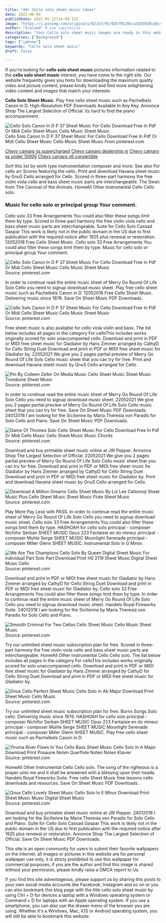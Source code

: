 ```yaml
---
title: "49+ Cello solo sheet music ideas"
date: 2021-06-04
publishDate: 2021-05-21T14:09:13Z
image: "https://i.pinimg.com/originals/02/b7/95/02b79529bca3283920cdbc43d509b8ed.gif"
author: "Ireland" # use capitalize
description: "Your Cello solo sheet music images are ready in this website. Cello solo sheet music are a topic that is being searched for and liked by netizens today. You can Find and Download the Cello solo sheet music files here. Download all free photos and vectors."
categories: ["Background"]
tags: ["iphone"]
keywords: "Cello solo sheet music"
draft: false

---
```


If you're looking for **cello solo sheet music** pictures information related to the **cello solo sheet music** interest, you have come to the right  site.  Our website frequently  gives you  hints  for downloading  the maximum  quality video and picture  content, please kindly hunt and find more enlightening video content and images  that match your interests.

**Cello Solo Sheet Music**. Play free cello sheet music such as Pachelbels Canon in D. High-Resolution PDF Downloads Available In Any Key. Annonce Shop The Largest Selection of Official. Its hard to find the piano accompaniment.

![Cello Solo Canon In D P 37 Sheet Music For Cello Download Free In Pdf Or Midi Cello Sheet Music Cello Music Sheet Music](https://i.pinimg.com/originals/bb/a5/bb/bba5bbd6d5109245781bb2a3eb21aa05.png "Cello Solo Canon In D P 37 Sheet Music For Cello Download Free In Pdf Or Midi Cello Sheet Music Cello Music Sheet Music")
Cello Solo Canon In D P 37 Sheet Music For Cello Download Free In Pdf Or Midi Cello Sheet Music Cello Music Sheet Music From pinterest.com

[Chevy camaro ss supercharged](/chevy-camaro-ss-supercharged/)
[Chevy camaro dealership nj](/chevy-camaro-dealership-nj/)
[Chevy camaro ss under 10000](/chevy-camaro-ss-under-10000/)
[Chevy camaro v6 convertible](/chevy-camaro-v6-convertible/)

Sort this list by work type instrumentation composer and more. See also For cello arr Scores featuring the cello. Print and download Havana sheet music by GnuS Cello arranged for Cello. Scored in three-part harmony the free violin viola cello and bass sheet music parts are interchangeable. The Swan from The Carnival of the Animals. HomeAll Other Instrumental Cello Cello solo.

### Music for cello solo or principal group Your comment.

Cello solo 33 Free Arrangements You could also filter these songs limit them by type. Scored in three-part harmony the free violin viola cello and bass sheet music parts are interchangeable. Suite for Cello Solo Cassad Gaspar This work is likely not in the public domain in the US due to first publication with the required notice after 1925 plus renewal or restoration. 12052018 Free Cello Sheet Music. Cello solo 33 Free Arrangements You could also filter these songs limit them by type. Music for cello solo or principal group Your comment.


![Cello Solo Canon In D P 37 Sheet Music For Cello Download Free In Pdf Or Midi Cello Sheet Music Cello Music Sheet Music](https://i.pinimg.com/originals/73/d7/7a/73d77a57b42675f377b08be04083662a.png "Cello Solo Canon In D P 37 Sheet Music For Cello Download Free In Pdf Or Midi Cello Sheet Music Cello Music Sheet Music")
Source: pinterest.com

In order to continue read the entire music sheet of Merry Go Round Of Life Solo Cello you need to signup download music sheet. Play free cello sheet music such as Pachelbels Canon in D. 12052018 Free Cello Sheet Music. Delivering music since 1876. Save On Sheet Music PDF Downloads.

![Cello Solo Canon In D P 37 Sheet Music For Cello Download Free In Pdf Or Midi Cello Sheet Music Cello Music Sheet Music](https://i.pinimg.com/originals/bb/a5/bb/bba5bbd6d5109245781bb2a3eb21aa05.png "Cello Solo Canon In D P 37 Sheet Music For Cello Download Free In Pdf Or Midi Cello Sheet Music Cello Music Sheet Music")
Source: pinterest.com

Free sheet music is also available for cello viola violin and bass. The list below includes all pages in the category For celloThis includes works originally scored for solo unaccompanied cello. Download and print in PDF or MIDI free sheet music for Gladiator by Hans Zimmer arranged by CathyD for Cello String Duet Download and print in PDF or MIDI free sheet music for Gladiator by. 22052021 We give you 2 pages partial preview of Merry Go Round Of Life Solo Cello music sheet that you can try for free. Print and download Havana sheet music by GnuS Cello arranged for Cello.

![Pin By Colleen Zeller On Media Music Cello Sheet Music Sheet Music Trombone Sheet Music](https://i.pinimg.com/originals/e6/6f/66/e66f6620ceee676c0152b1956a7bf49b.jpg "Pin By Colleen Zeller On Media Music Cello Sheet Music Sheet Music Trombone Sheet Music")
Source: pinterest.com

In order to continue read the entire music sheet of Merry Go Round Of Life Solo Cello you need to signup download music sheet. 22052021 We give you 2 pages partial preview of Merry Go Round Of Life Solo Cello music sheet that you can try for free. Save On Sheet Music PDF Downloads. 24012018 I am looking for the Sicilienne by Maria Theresia von Paradis for Solo Cello and Piano. Save On Sheet Music PDF Downloads.

![Game Of Thrones Solo Cello Sheet Music For Cello Download Free In Pdf Or Midi Cello Music Cello Sheet Music Music Chords](https://i.pinimg.com/originals/26/4a/a6/264aa6c3ed034c2614e8ef05fc571f77.png "Game Of Thrones Solo Cello Sheet Music For Cello Download Free In Pdf Or Midi Cello Music Cello Sheet Music Music Chords")
Source: pinterest.com

Download and buy printable sheet music online at JW Pepper. Annonce Shop The Largest Selection of Official. 22052021 We give you 2 pages partial preview of Merry Go Round Of Life Solo Cello music sheet that you can try for free. Download and print in PDF or MIDI free sheet music for Gladiator by Hans Zimmer arranged by CathyD for Cello String Duet Download and print in PDF or MIDI free sheet music for Gladiator by. Print and download Havana sheet music by GnuS Cello arranged for Cello.

![Download A Million Dreams Cello Sheet Music By Liz Lee Cellomoji Sheet Music Plus Cello Sheet Music Sheet Music Flute Sheet Music](https://i.pinimg.com/474x/20/70/d7/2070d786e83728b1984eb06847e6728d.jpg "Download A Million Dreams Cello Sheet Music By Liz Lee Cellomoji Sheet Music Plus Cello Sheet Music Sheet Music Flute Sheet Music")
Source: pinterest.com

Play More Pay Less with PASS. In order to continue read the entire music sheet of Merry Go Round Of Life Solo Cello you need to signup download music sheet. Cello solo 33 Free Arrangements You could also filter these songs limit them by type. HASHOAH for cello solo principal - composer Nichifor Serban SHEET MUSIC Opus 223 Fantaisie en do mineur principal - composer Muhle Serge SHEET MUSIC Moonlight Serenade principal - composer Miller Glenn SHEET MUSIC. Instrumental Solo in G Minor.

![We Are The Champions Cello Solo By Queen Digital Sheet Music For Individual Part Solo Part Download Print H0 2119 Sheet Music Digital Sheet Music Cello](https://i.pinimg.com/originals/63/25/ca/6325caa6d6659c21ec0bf9838d493f34.png "We Are The Champions Cello Solo By Queen Digital Sheet Music For Individual Part Solo Part Download Print H0 2119 Sheet Music Digital Sheet Music Cello")
Source: pinterest.com

Download and print in PDF or MIDI free sheet music for Gladiator by Hans Zimmer arranged by CathyD for Cello String Duet Download and print in PDF or MIDI free sheet music for Gladiator by. Cello solo 33 Free Arrangements You could also filter these songs limit them by type. In order to continue read the entire music sheet of Merry Go Round Of Life Solo Cello you need to signup download music sheet. Handels Royal Fireworks Suite. 24012018 I am looking for the Sicilienne by Maria Theresia von Paradis for Solo Cello and Piano.

![Smooth Criminal For Two Cellos Cello Sheet Music Cello Music Sheet Music](https://i.pinimg.com/originals/46/92/69/469269ea207fb808cee950bedf405e7b.png "Smooth Criminal For Two Cellos Cello Sheet Music Cello Music Sheet Music")
Source: pinterest.com

Try our unlimited sheet music subscription plan for free. Scored in three-part harmony the free violin viola cello and bass sheet music parts are interchangeable. HomeAll Other Instrumental Cello Cello solo. The list below includes all pages in the category For celloThis includes works originally scored for solo unaccompanied cello. Download and print in PDF or MIDI free sheet music for Gladiator by Hans Zimmer arranged by CathyD for Cello String Duet Download and print in PDF or MIDI free sheet music for Gladiator by.

![Gnus Cello Perfect Sheet Music Cello Solo In Ab Major Download Print Sheet Music Cello Music](https://i.pinimg.com/originals/26/f1/21/26f12169048853dd24787be0365d3f11.gif "Gnus Cello Perfect Sheet Music Cello Solo In Ab Major Download Print Sheet Music Cello Music")
Source: pinterest.com

Try our unlimited sheet music subscription plan for free. Burns Songs Solo cello. Delivering music since 1876. HASHOAH for cello solo principal - composer Nichifor Serban SHEET MUSIC Opus 223 Fantaisie en do mineur principal - composer Muhle Serge SHEET MUSIC Moonlight Serenade principal - composer Miller Glenn SHEET MUSIC. Play free cello sheet music such as Pachelbels Canon in D.

![Yiruma River Flows In You Cello Bass Sheet Music Cello Solo In A Major Download Print Posaune Noten Querflote Noten Noten Klavier](https://i.pinimg.com/originals/9f/a0/d7/9fa0d75696898a2424d3f0e0231148e9.jpg "Yiruma River Flows In You Cello Bass Sheet Music Cello Solo In A Major Download Print Posaune Noten Querflote Noten Noten Klavier")
Source: pinterest.com

HomeAll Other Instrumental Cello Cello solo. The song of the righteous is a prayer unto me and it shall be answered with a blessing upon their heads. Handels Royal Fireworks Suite. Free cello Sheet Music free lessons cello downloads and resources. Save On Sheet Music PDF Downloads.

![Gnus Cello Lovely Sheet Music Cello Solo In E Minor Download Print Sheet Music Music Digital Sheet Music](https://i.pinimg.com/originals/02/b7/95/02b79529bca3283920cdbc43d509b8ed.gif "Gnus Cello Lovely Sheet Music Cello Solo In E Minor Download Print Sheet Music Music Digital Sheet Music")
Source: pinterest.com

Download and buy printable sheet music online at JW Pepper. 24012018 I am looking for the Sicilienne by Maria Theresia von Paradis for Solo Cello and Piano. Suite for Cello Solo Cassad Gaspar This work is likely not in the public domain in the US due to first publication with the required notice after 1925 plus renewal or restoration. Annonce Shop The Largest Selection of Official. Save On Sheet Music PDF Downloads.

This site is an open community for users to submit their favorite wallpapers on the internet, all images or pictures in this website are for personal wallpaper use only, it is stricly prohibited to use this wallpaper for commercial purposes, if you are the author and find this image is shared without your permission, please kindly raise a DMCA report to Us.

If you find this site adventageous, please support us by sharing this posts to your own social media accounts like Facebook, Instagram and so on or you can also bookmark this blog page with the title cello solo sheet music by using Ctrl + D for devices a laptop with a Windows operating system or Command + D for laptops with an Apple operating system. If you use a smartphone, you can also use the drawer menu of the browser you are using. Whether it's a Windows, Mac, iOS or Android operating system, you will still be able to bookmark this website.

